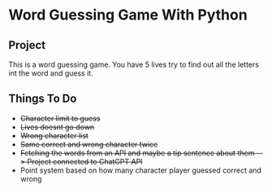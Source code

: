 # Word Guessing Game With Python

## Project
This is a word guessing game. You have 5 lives try to find out all the letters int the word and guess it.

## Things To Do
* ~~Character limit to guess~~
* ~~Lives doesnt go down~~
* ~~Wrong character list~~
* ~~Same correct and wrong character twice~~
* ~~Fetching the words from an API and maybe a tip sentence about them --> Project connected to ChatGPT API~~
* Point system based on how many character player guessed correct and wrong





